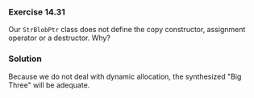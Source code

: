 ### Exercise 14.31

Our `StrBlobPtr` class does not define the copy constructor, assignment operator
or a destructor. Why?

### Solution

Because we do not deal with dynamic allocation, the synthesized "Big Three" will
be adequate.
